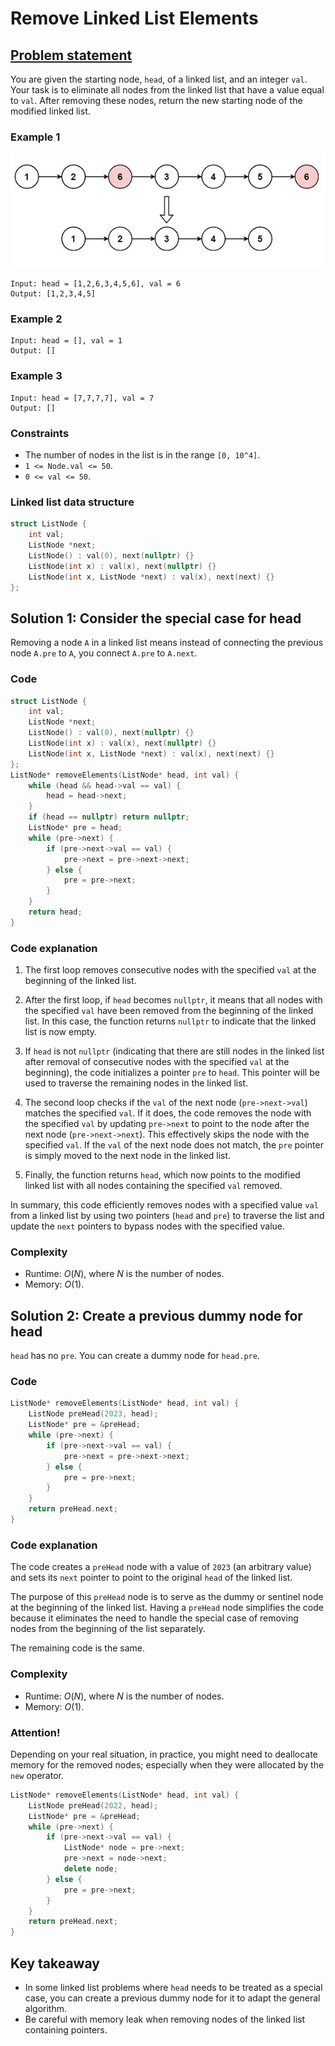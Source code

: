 # Remove Linked List Elements

## [Problem statement](https://leetcode.com/problems/remove-linked-list-elements/)

You are given the starting node, `head`, of a linked list, and an integer `val`. Your task is to eliminate all nodes from the linked list that have a value equal to `val`. After removing these nodes, return the new starting node of the modified linked list.

### Example 1

![The linked list of Example 1 and its result after the removal.](02_LL_203_removelinked-list.jpg)

```text
Input: head = [1,2,6,3,4,5,6], val = 6
Output: [1,2,3,4,5]
```

### Example 2
```text
Input: head = [], val = 1
Output: []
```

### Example 3
```text
Input: head = [7,7,7,7], val = 7
Output: []
```
 
### Constraints
* The number of nodes in the list is in the range `[0, 10^4]`.
* `1 <= Node.val <= 50`.
* `0 <= val <= 50`.

### Linked list data structure
```cpp
struct ListNode {
    int val;
    ListNode *next;
    ListNode() : val(0), next(nullptr) {}
    ListNode(int x) : val(x), next(nullptr) {}
    ListNode(int x, ListNode *next) : val(x), next(next) {}
};
```

## Solution 1: Consider the special case for head
Removing a node `A` in a linked list means instead of connecting the previous node `A.pre` to `A`, you connect `A.pre` to `A.next`.

### Code
```cpp
struct ListNode {
    int val;
    ListNode *next;
    ListNode() : val(0), next(nullptr) {}
    ListNode(int x) : val(x), next(nullptr) {}
    ListNode(int x, ListNode *next) : val(x), next(next) {}
};
ListNode* removeElements(ListNode* head, int val) {
    while (head && head->val == val) {
        head = head->next;
    }
    if (head == nullptr) return nullptr;
    ListNode* pre = head;
    while (pre->next) {
        if (pre->next->val == val) {
            pre->next = pre->next->next;
        } else {
            pre = pre->next;
        }
    }
    return head;
}
```

### Code explanation

1. The first loop removes consecutive nodes with the specified `val` at the beginning of the linked list.

2. After the first loop, if `head` becomes `nullptr`, it means that all nodes with the specified `val` have been removed from the beginning of the linked list. In this case, the function returns `nullptr` to indicate that the linked list is now empty.

3. If `head` is not `nullptr` (indicating that there are still nodes in the linked list after removal of consecutive nodes with the specified `val` at the beginning), the code initializes a pointer `pre` to `head`. This pointer will be used to traverse the remaining nodes in the linked list.

4. The second loop checks if the `val` of the next node (`pre->next->val`) matches the specified `val`. If it does, the code removes the node with the specified `val` by updating `pre->next` to point to the node after the next node (`pre->next->next`). This effectively skips the node with the specified `val`. If the `val` of the next node does not match, the `pre` pointer is simply moved to the next node in the linked list.

5. Finally, the function returns `head`, which now points to the modified linked list with all nodes containing the specified `val` removed.

In summary, this code efficiently removes nodes with a specified value `val` from a linked list by using two pointers (`head` and `pre`) to traverse the list and update the `next` pointers to bypass nodes with the specified value. 

### Complexity
* Runtime: $O(N)$, where $N$ is the number of nodes.
* Memory: $O(1)$.

## Solution 2: Create a previous dummy node for head
`head` has no `pre`. You can create a dummy node for `head.pre`. 

### Code
```cpp
ListNode* removeElements(ListNode* head, int val) {
    ListNode preHead(2023, head);
    ListNode* pre = &preHead;
    while (pre->next) {
        if (pre->next->val == val) {
            pre->next = pre->next->next;
        } else {
            pre = pre->next;
        }
    }
    return preHead.next;
}
```
### Code explanation

The code creates a `preHead` node with a value of `2023` (an arbitrary value) and sets its `next` pointer to point to the original `head` of the linked list. 

The purpose of this `preHead` node is to serve as the dummy or sentinel node at the beginning of the linked list. Having a `preHead` node simplifies the code because it eliminates the need to handle the special case of removing nodes from the beginning of the list separately.

The remaining code is the same.

### Complexity
* Runtime: $O(N)$, where $N$ is the number of nodes.
* Memory: $O(1)$.

### Attention!
Depending on your real situation, in practice, you might need to deallocate memory for the removed nodes; especially when they were allocated by the `new` operator.

```cpp
ListNode* removeElements(ListNode* head, int val) {
    ListNode preHead(2022, head);
    ListNode* pre = &preHead;
    while (pre->next) {
        if (pre->next->val == val) {
            ListNode* node = pre->next;
            pre->next = node->next;
            delete node;
        } else {
            pre = pre->next;
        }
    }
    return preHead.next;
}
```

## Key takeaway
* In some linked list problems where `head` needs to be treated as a special case, you can create a previous dummy node for it to adapt the general algorithm.
* Be careful with memory leak when removing nodes of the linked list containing pointers. 



